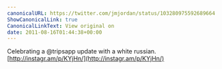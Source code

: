```yaml
---
canonicalURL: https://twitter.com/jmjordan/status/103280975592689664
ShowCanonicalLink: true
CanonicalLinkText: View original on
date: 2011-08-16T01:44:38+00:00
---
```

Celebrating a @tripsapp update with a white russian. [http://instagr.am/p/KYjHn/](http://instagr.am/p/KYjHn/)